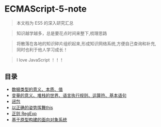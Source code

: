 # ECMAScript-5-note
> 本文档为 ES5 的深入研究汇总

> 知识越学越多，总是要花点时间来整下,梳理思路

> 将散落在各地的知识碎片组织起来,形成知识网络系统,方便自己查询和补充,同时也利于他人学习成长！

> I love JavaScript ！！！

## 目录

* [数据类型的意义、本质、值](./data.md)
* [变量的意义、堆栈的世界、语言执行规则、运算符、基本语句](./var.md)
* [闭包](./closure.md)
* [以正确的姿势挥舞this](./this.md)
* [正则 RegExp](./RegExp.md)
* [基于原型构建的面向对象系统](./prototype.md)
